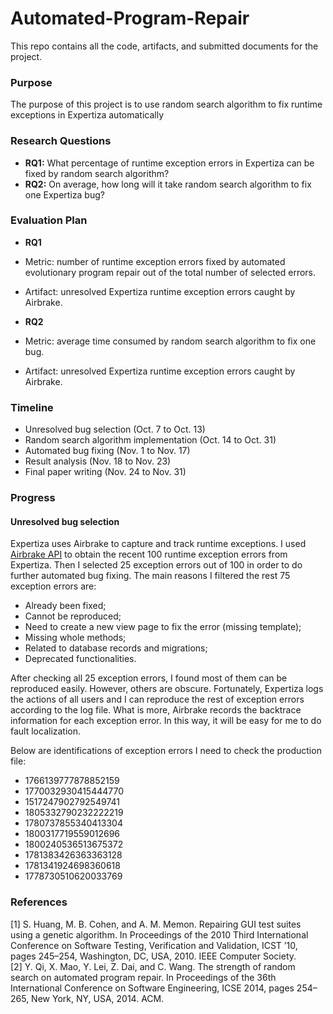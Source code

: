 # Automated-Program-Repair
This repo contains all the code, artifacts, and submitted documents for the project.

### Purpose
The purpose of this project is to use random search algorithm to fix runtime exceptions in Expertiza automatically

### Research Questions
 - **RQ1:** What percentage of runtime exception errors in Expertiza can be fixed by random search algorithm?
 - **RQ2:** On average, how long will it take random search algorithm to fix one Expertiza bug?
 
### Evaluation Plan
 - **RQ1**
  - Metric: number of  runtime exception errors fixed by automated evolutionary program repair out of the total number of selected errors.
  - Artifact: unresolved Expertiza runtime exception errors caught by Airbrake.
  
 - **RQ2**
  - Metric: average time consumed by random search algorithm to fix one bug.
  - Artifact: unresolved Expertiza  runtime exception errors caught by Airbrake.
  
### Timeline
 - Unresolved bug selection (Oct. 7 to Oct. 13)
 - Random search algorithm implementation (Oct. 14 to Oct. 31)
 - Automated bug fixing (Nov. 1 to Nov. 17)
 - Result analysis (Nov. 18 to Nov. 23)
 - Final paper writing (Nov. 24 to Nov. 31)
 
### Progress
#### Unresolved bug selection
Expertiza uses Airbrake to capture and track runtime exceptions. I used [Airbrake API](https://airbrake.io/docs/api/) to obtain the recent 100 runtime exception errors from Expertiza. Then I selected 25 exception errors out of 100 in order to do further automated bug fixing. The main reasons I filtered the rest 75 exception errors are:
 - Already been fixed;
 - Cannot be reproduced;
 - Need to create a new view page to fix the error (missing template);
 - Missing whole methods;
 - Related to database records and migrations;
 - Deprecated functionalities.
 
After checking all 25 exception errors, I found most of them can be reproduced easily. However, others are obscure. Fortunately, Expertiza logs the actions of all users and I can reproduce the rest of exception errors according to the log file. What is more, Airbrake records the backtrace information for each exception error. In this way, it will be easy for me to do fault localization.

Below are identifications of exception errors I need to check the production file:
 - 1766139777878852159
 - 1770032930415444770
 - 1517247902792549741
 - 1805332790232222219
 - 1780737855340413304
 - 1800317719559012696
 - 1800240536513675372
 - 1781383426363363128
 - 1781341924698360618
 - 1778730510620033769

### References
[1] S. Huang, M. B. Cohen, and A. M. Memon. Repairing GUI
test suites using a genetic algorithm. In Proceedings of the
2010 Third International Conference on Software Testing,
Verification and Validation, ICST ’10, pages 245–254,
Washington, DC, USA, 2010. IEEE Computer Society. <br>
[2] Y. Qi, X. Mao, Y. Lei, Z. Dai, and C. Wang. The
strength of random search on automated program
repair. In Proceedings of the 36th International
Conference on Software Engineering, ICSE 2014,
pages 254–265, New York, NY, USA, 2014. ACM.
